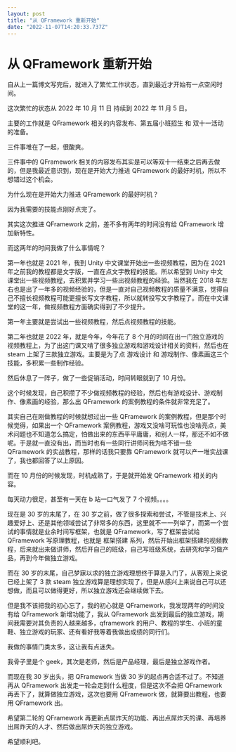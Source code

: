 ```yaml
---
layout: post
title: "从 QFramework 重新开始"
date: "2022-11-07T14:20:33.737Z"
---
```

从 QFramework 重新开始
=================

自从上一篇博文写完后，就进入了繁忙工作状态，直到最近才开始有一点空闲时间。

这次繁忙的状态从 2022 年 10 月 11 日 持续到 2022 年 11 月 5 日。

主要的工作就是 QFramework 相关的内容发布、第五届小班招生 和 双十一活动的准备。

三件事堆在了一起，很酸爽。

三件事中的 QFramework 相关的内容发布其实是可以等双十一结束之后再去做的，但是我最近意识到，现在是开始大力推进 QFramework 的最好时机，所以不想错过这个机会。

为什么现在是开始大力推进 QFramework 的最好时机？

因为我需要的技能点刚好点完了。

其实这次推进 QFramework 之前，差不多有两年的时间没有给 QFramework 增加新特性。

而这两年的时间我做了什么事情呢？

第一年也就是 2021 年，我到 Unity 中文课堂开始出一些视频教程，因为在 2021 年之前我的教程都是文字版，一直在点文字教程的技能。所以希望到 Unity 中文课堂出一些视频教程，去积累并学习一些出视频教程的经验。当然我在 2018 年左右也是出了一年多的视频经验的，但是一直对自己视频教程的质量不满意，觉得自己不擅长视频教程可能更擅长写文字教程，所以就转投写文字教程了。而在中文课堂的这一年，做视频教程方面确实得到了不少提升。

第一年主要就是尝试出一些视频教程，然后点视频教程的技能。

第二年也就是 2022 年，就是今年，今年花了 8 个月的时间在出一门独立游戏的视频教程上，为了出这门课又啃了很多独立游戏和游戏设计相关的资料，然后也在 steam 上架了三款独立游戏。主要是为了点 游戏设计 和 游戏制作、像素画这三个技能，多积累一些制作经验。

然后休息了一阵子，做了一些促销活动，时间转眼就到了 10 月份。

这个时候发现，自己积攒了不少做视频教程的经验，然后也有游戏设计、游戏制作、像素画的经验，那么出 QFramework 的案例教程的条件就非常充足了。

其实自己在刚做教程的时候就想过出一些 QFramework 的案例教程，但是那个时候觉得，如果出一个 QFramework 案例教程，游戏又没啥可玩性也没啥亮点，美术问题也不知道怎么搞定，怕做出来的东西平平庸庸，和别人一样，那还不如不做呢。于是就一直没有出，而当时也有一些同行讲师问我为啥不错一些 QFramework 的实战教程，那样的话我只要靠 QFramework 就可以产一堆实战课了，我也都回答了以上原因。

而在 10 月份的时候发现，时机成熟了，于是就开始发 QFramework 相关的内容。

每天动力很足，甚至有一天在 b 站一口气发了 7 个视频。。。。

现在是 30 岁的末尾了，在 30 岁之前，做了很多探索和尝试，不管是技术上、兴趣爱好上、还是其他领域尝试了非常多的东西，这里就不一一列举了，而第一个尝试的事情就是业余时间写框架，也就是 QFramework，写了框架尝试给 QFramework 写原理教程，也就是 框架搭建 系列，然后开始出框架搭建的视频教程，后来就出来做讲师，然后开自己的班级，自己写班级系统，去研究和学习做产品，再到今年做独立游戏。

而在 30 岁的末尾，自己梦寐以求的独立游戏理想终于算是入门了，从客观上来说已经上架了 3 款 steam 独立游戏算是理想实现了，但是从感兴上来说自己可以还想做，而且可以做得更好，所以独立游戏还会继续做下去。

但是我不该把我的初心忘了，我的初心就是 QFramework，我发现两年的时间没有给 QFramework 新增功能了，我从 QFramework 出发到最后的独立游戏，期间我需要对其负责的人越来越多，qframework 的用户、教程的学生、小班的童鞋、独立游戏的玩家、还有看好我等着我做出成绩的同行们。

我做的事情门类太多，这让我有点迷失。

我骨子里是个 geek，其次是老师，然后是产品经理，最后是独立游戏作者。

而现在我 30 岁出头，把 QFramework 当做 30 岁的起点再合适不过了。不知道再从 QFramework 出发走一轮会走到什么程度，但是这次不会把 QFramework 再丢下了，就算做独立游戏，这次也要用 QFramework 做，就算要出教程，也要用 QFramework 出。

希望第二轮的 QFramework 再更新点屌炸天的功能、再出点屌炸天的课、再培养出屌炸天的人才、然后做出屌炸天的独立游戏。

希望顺利吧。
